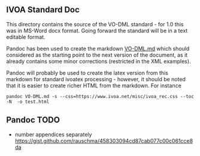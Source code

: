IVOA Standard Doc
-----------------

This directory contains the source of the VO-DML standard - for 1.0 this was in MS-Word docx format. Going forward
the standard will be in a text editable format.

Pandoc has been used to create the markdown [VO-DML.md](./VO-DML.md) which should considered as the starting point
to the next version of the document, as it already contains some minor corrections (restricted in the XML examples).

Pandoc will probably be used to create the latex version from this markdown for standard ivoatex processing - however,
it should be noted that it is easier to create richer HTML from the markdown. For instance

```shell
pandoc VO-DML.md -s --css=https://www.ivoa.net/misc/ivoa_rec.css --toc -N  -o test.html
```

Pandoc TODO
------------

* number appendices separately https://gist.github.com/rauschma/458303094cd87cab077c00c061cce8da